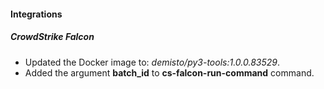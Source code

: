 #### Integrations
##### CrowdStrike Falcon
- Updated the Docker image to: *demisto/py3-tools:1.0.0.83529*.
- Added the argument **batch_id** to **cs-falcon-run-command** command.